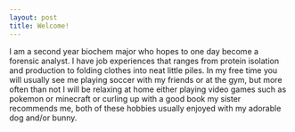 ```yaml
---
layout: post
title: Welcome!
---  
```

I am a second year biochem major who hopes to one day become a forensic analyst. I have job experiences that ranges from protein isolation and production to folding clothes into neat little piles. In my free time you will usually see me playing soccer with my friends or at the gym, but more often than not I will be relaxing at home either playing video games such as pokemon or minecraft or curling up with a good book my sister recommends me, both of these hobbies usually enjoyed with my adorable dog and/or bunny. 
